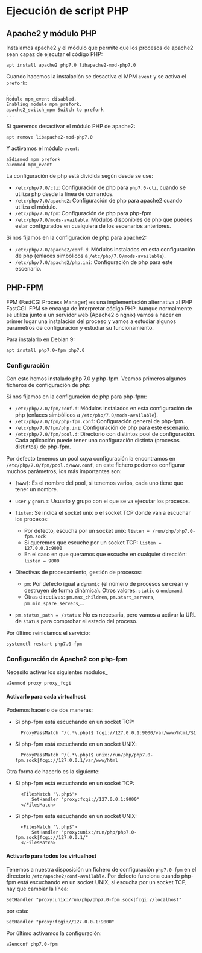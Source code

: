 # Ejecución de script PHP

## Apache2 y módulo PHP

Instalamos apache2 y el módulo que permite que los procesos de apache2 sean capaz de ejecutar el código PHP:

	apt install apache2 php7.0 libapache2-mod-php7.0

Cuando hacemos la instalación se desactiva el MPM `event` y se activa el `prefork`:

	...
	Module mpm_event disabled.
	Enabling module mpm_prefork.
	apache2_switch_mpm Switch to prefork
	...

Si queremos desactivar el módulo PHP de apache2:

	apt remove libapache2-mod-php7.0

Y activamos el módulo `event`:

	a2dismod mpm_prefork
	a2enmod mpm_event

La configuración de php está dividida según desde se use:

* `/etc/php/7.0/cli`: Configuración de php para `php7.0-cli`, cuando se utiliza php desde la línea de comandos.
* `/etc/php/7.0/apache2`: Configuración de php para apache2 cuando utiliza el módulo.
* `/etc/php/7.0/fpm`: Configuración de php para php-fpm
* `/etc/php/7.0/mods-available`: Módulos disponibles de php que puedes estar configurados en cualquiera de los escenarios anteriores.

Si nos fijamos en la configuración de php para apache2:

* `/etc/php/7.0/apache2/conf.d`: Módulos instalados en esta configuración de php (enlaces simbólicos a `/etc/php/7.0/mods-available`).
* `/etc/php/7.0/apache2/php.ini`: Configuración de php para este escenario.

## PHP-FPM

FPM (FastCGI Process Manager) es una implementación alternativa al PHP FastCGI. FPM se encarga de interpretar código PHP. Aunque normalmente se utiliza junto a un servidor web (Apache2 o ngnix) vamos a hacer en primer lugar una instalación del proceso y vamos a estudiar algunos parámetros de configuración y estudiar su funcionamiento.

Para instalarlo en Debian 9:

	apt install php7.0-fpm php7.0

### Configuración

Con esto hemos instalado php 7.0 y php-fpm. Veamos primeros algunos ficheros de configuración de php:

Si nos fijamos en la configuración de php para php-fpm:

* `/etc/php/7.0/fpm/conf.d`: Módulos instalados en esta configuración de php (enlaces simbólicos a `/etc/php/7.0/mods-available`).
* `/etc/php/7.0/fpm/php-fpm.conf`: Configuración general de php-fpm.
* `/etc/php/7.0/fpm/php.ini`: Configuración de php para este escenario.
* `/etc/php/7.0/fpm/pool.d`: Directorio con distintos pool de configuración. Cada aplicación puede tener una configuración distinta (procesos distintos) de php-fpm.

Por defecto tenemos un pool cuya configuración la encontramos en `/etc/php/7.0/fpm/pool.d/www.conf`, en este fichero podemos configurar muchos parámetros, los más importantes son:

* `[www]`: Es el nombre del pool, si tenemos varios, cada uno tiene que tener un nombre.
* `user` y `grorup`: Usuario y grupo con el que se va ejecutar los procesos.
* `listen`: Se indica el socket unix o el socket TCP donde van a escuchar los procesos:
	* Por defecto, escucha por un socket unix:
		`listen = /run/php/php7.0-fpm.sock`
	* Si queremos que escuche por un socket TCP:
		`listen = 127.0.0.1:9000`
	* En el caso en que queramos que escuche en cualquier dirección:
		`listen = 9000`

* Directivas de procesamiento, gestión de procesos: 
	* `pm`: Por defecto igual a `dynamic` (el número de procesos se crean y destruyen de forma dinámica). Otros valores: `static` o `ondemand`.
	* Otras directivas: `pm.max_children`, `pm.start_servers`, `pm.min_spare_servers`,...

* `pm.status_path = /status`: No es necesaria, pero vamos a activar la URL de `status` para comprobar el estado del proceso.

Por último reiniciamos el servicio:

	systemctl restart php7.0-fpm


### Configuración de Apache2 con php-fpm

Necesito activar los siguientes módulos_

	a2enmod proxy proxy_fcgi


#### Activarlo para cada virtualhost

Podemos hacerlo de dos maneras:

* Si php-fpm está escuchando en un socket TCP:

		ProxyPassMatch ^/(.*\.php)$ fcgi://127.0.0.1:9000/var/www/html/$1

* Si php-fpm está escuchando en un socket UNIX:

		ProxyPassMatch ^/(.*\.php)$ unix:/run/php/php7.0-fpm.sock|fcgi://127.0.0.1/var/www/html

Otra forma de hacerlo es la siguiente:

* Si php-fpm está escuchando en un socket TCP:

		<FilesMatch "\.php$">
	    	SetHandler "proxy:fcgi://127.0.0.1:9000"
		</FilesMatch>

* Si php-fpm está escuchando en un socket UNIX:

		<FilesMatch "\.php$">
   	    	SetHandler "proxy:unix:/run/php/php7.0-fpm.sock|fcgi://127.0.0.1/"
		</FilesMatch>

#### Activarlo para todos los virtualhost

Tenemos a nuestra disposición un fichero de configuración `php7.0-fpm` en el directorio `/etc/apache2/conf-available`. Por defecto funciona cuando php-fpm está escuchando en un socket UNIX, si escucha por un socket TCP, hay que cambiar la línea:

	SetHandler "proxy:unix:/run/php/php7.0-fpm.sock|fcgi://localhost"

por esta:

	SetHandler "proxy:fcgi://127.0.0.1:9000"

Por último activamos la configuración:

	a2enconf php7.0-fpm

